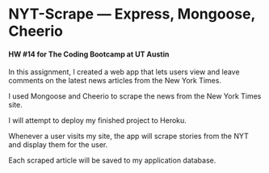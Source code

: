 # NYT-Scrape — Express, Mongoose, Cheerio

#### HW #14 for The Coding Bootcamp at UT Austin

In this assignment, I created a web app that lets users view and leave comments on the latest news articles from the New York Times. 

I used Mongoose and Cheerio to scrape the news from the New York Times site.

I will attempt to deploy my finished project to Heroku.

Whenever a user visits my site, the app will scrape stories from the NYT and display them for the user. 

Each scraped article will be saved to my application database.